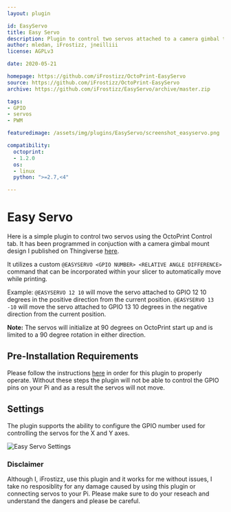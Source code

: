 ```yaml
---
layout: plugin

id: EasyServo
title: Easy Servo
description: Plugin to control two servos attached to a camera gimbal to control motion.
author: mledan, iFrostizz, jneilliii
license: AGPLv3

date: 2020-05-21

homepage: https://github.com/iFrostizz/OctoPrint-EasyServo
source: https://github.com/iFrostizz/OctoPrint-EasyServo
archive: https://github.com/iFrostizz/EasyServo/archive/master.zip

tags:
- GPIO
- servos
- PWM

featuredimage: /assets/img/plugins/EasyServo/screenshot_easyservo.png

compatibility:
  octoprint:
  - 1.2.0
  os:
  - linux
  python: ">=2.7,<4"

---
```


# Easy Servo

Here is a simple plugin to control two servos using the OctoPrint Control tab. It has been programmed in conjuction with a camera gimbal mount design I published on Thingiverse [here](https://www.thingiverse.com/thing:4381240).

It utilizes a custom `@EASYSERVO <GPIO NUMBER> <RELATIVE ANGLE DIFFERENCE>` command that can be incorporated within your slicer to automatically move while printing. 

Example: `@EASYSERVO 12 10` will move the servo attached to GPIO 12 10 degrees in the positive direction from the current position. `@EASYSERVO 13 -10` will move the servo attached to GPIO 13 10 degrees in the negative direction from the current position. 

**Note:** The servos will initialize at 90 degrees on OctoPrint start up and is limited to a 90 degree rotation in either direction.

## Pre-Installation Requirements

Please follow the instructions [here](https://github.com/jneilliii/OctoPrint-EasyServo#pre-installation-requirements) in order for this plugin to properly operate. Without these steps the plugin will not be able to control the GPIO pins on your Pi and as a result the servos will not move.

## Settings

The plugin supports the ability to configure the GPIO number used for controlling the servos for the X and Y axes.

![Easy Servo Settings](/assets/img/plugins/EasyServo/screenshot_settings_easyservo.png)

### Disclaimer

Although I, iFrostizz, use this plugin and it works for me without issues, I take no resposiblity for any damage caused by using this plugin or connecting servos to your Pi. Please make sure to do your reseach and understand the dangers and please be careful.


